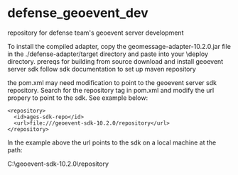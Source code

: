 defense_geoevent_dev
====================

repository for defense team's geoevent server development

To install the compiled adapter, copy the geomessage-adapter-10.2.0.jar file in the ./defense-adapter/target directory and paste into your <Geoevent Server Install>\deploy directory.
prereqs for building from source
download and install geoevent server sdk
follow sdk documentation to set up maven repository

the pom.xml may need modification to point to the geoevent server sdk repository. Search for the repository tag in pom.xml and modify the url propery to point to the sdk.  See example below:

```
<repository>
  <id>ages-sdk-repo</id>
  <url>file:///geoevent-sdk-10.2.0/repository</url>
</repository>
```

In the example above the url points to the sdk on a local machine at the path:

C:\geoevent-sdk-10.2.0\repository
